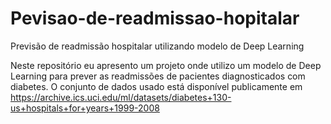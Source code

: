 # Pevisao-de-readmissao-hopitalar
Previsão de readmissão hospitalar utilizando modelo de Deep Learning

Neste repositório eu apresento um projeto onde utilizo um modelo de Deep Learning para prever as readmissões  de pacientes diagnosticados com diabetes. O conjunto de dados usado está disponível publicamente em  https://archive.ics.uci.edu/ml/datasets/diabetes+130-us+hospitals+for+years+1999-2008
